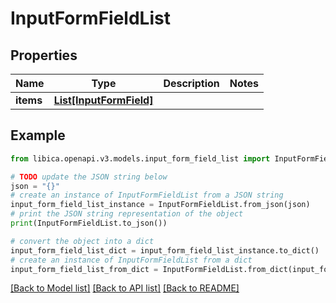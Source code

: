 # InputFormFieldList


## Properties

Name | Type | Description | Notes
------------ | ------------- | ------------- | -------------
**items** | [**List[InputFormField]**](InputFormField.md) |  | 

## Example

```python
from libica.openapi.v3.models.input_form_field_list import InputFormFieldList

# TODO update the JSON string below
json = "{}"
# create an instance of InputFormFieldList from a JSON string
input_form_field_list_instance = InputFormFieldList.from_json(json)
# print the JSON string representation of the object
print(InputFormFieldList.to_json())

# convert the object into a dict
input_form_field_list_dict = input_form_field_list_instance.to_dict()
# create an instance of InputFormFieldList from a dict
input_form_field_list_from_dict = InputFormFieldList.from_dict(input_form_field_list_dict)
```
[[Back to Model list]](../README.md#documentation-for-models) [[Back to API list]](../README.md#documentation-for-api-endpoints) [[Back to README]](../README.md)


